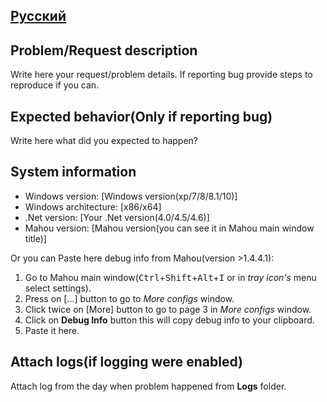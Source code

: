 ## [Русский](https://github.com/BladeMight/Mahou/blob/master/.github/ISSUE_TEMPLATE_RU.md)

## Problem/Request description

Write here your request/problem details. 
If reporting bug provide steps to reproduce if you can.

## Expected behavior(Only if reporting bug)

Write here what did you expected to happen?

## System information

- Windows version: [Windows version(xp/7/8/8.1/10)]
- Windows architecture: [x86/x64]
- .Net version: [Your .Net version(4.0/4.5/4.6)]
- Mahou version: [Mahou version(you can see it in Mahou main window title)]

Or you can Paste here debug info from Mahou(version >1.4.4.1):

1. Go to Mahou main window(<kbd>Ctrl</kbd>+<kbd>Shift</kbd>+<kbd>Alt</kbd>+<kbd>I</kbd> or in *tray icon's* menu select settings).
2. Press on [...] button to go to *More configs* window.
3. Click twice on [More] button to go to page 3 in *More configs* window.
4. Click on **Debug Info** button this will copy debug info to your clipboard.
5. Paste it here.

## Attach logs(if logging were enabled)

Attach log from the day when problem happened from **Logs** folder.
